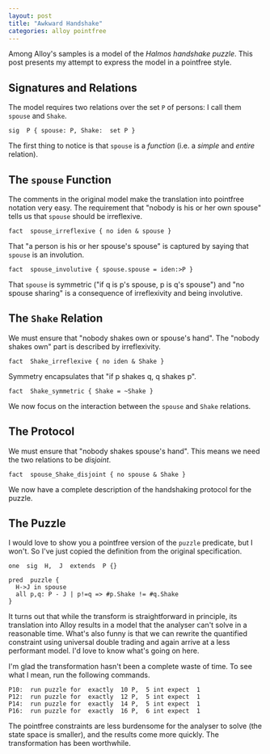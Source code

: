 ```yaml
---
layout: post
title: "Awkward Handshake"
categories: alloy pointfree
---
```


Among Alloy's samples is a model of the *Halmos handshake puzzle*. This post presents my attempt to express the model in a pointfree style.

## Signatures and Relations

The model requires two relations over the set `P` of persons: I call them `spouse` and `Shake`.

```alloy
sig  P { spouse: P, Shake:  set P }
```

The first thing to notice is that `spouse` is a *function* (i.e. a *simple* and *entire* relation).

## The `spouse` Function

The comments in the original model make the translation into pointfree notation very easy. The requirement that "nobody is his or her own spouse" tells us that `spouse` should be irreflexive.

```alloy
fact  spouse_irreflexive { no iden & spouse }
```

That "a person is his or her spouse's spouse" is captured by saying that `spouse` is an involution.

```alloy
fact  spouse_involutive { spouse.spouse = iden:>P }
```

That `spouse` is symmetric ("if q is p's spouse, p is q's spouse") and "no spouse sharing" is a consequence of irreflexivity and being involutive.

## The `Shake` Relation

We must ensure that "nobody shakes own or spouse's hand". The "nobody shakes own" part is described by irreflexivity.

```alloy
fact  Shake_irreflexive { no iden & Shake }
```

Symmetry encapsulates that "if p shakes q, q shakes p".

```alloy
fact  Shake_symmetric { Shake = ~Shake }
```

We now focus on the interaction between the `spouse` and `Shake` relations.

## The Protocol

We must ensure that "nobody shakes spouse's hand". This means we need the two relations to be *disjoint*.

```alloy
fact  spouse_Shake_disjoint { no spouse & Shake }
```

We now have a complete description of the handshaking protocol for the puzzle.

## The Puzzle

I would love to show you a pointfree version of the `puzzle` predicate, but I won't. So I've just copied the definition from the original specification.

```alloy
one  sig  H,  J  extends  P {}

pred  puzzle {
  H->J in spouse
  all p,q: P - J | p!=q => #p.Shake != #q.Shake
}

```

It turns out that while the transform is straightforward in principle, its translation into Alloy results in a model that the analyser can't solve in a reasonable time. What's also funny is that we can rewrite the quantified constraint using universal double trading and again arrive at a less performant model. I'd love to know what's going on here.


I'm glad the transformation hasn't been a complete waste of time. To see what I mean, run the following commands.

```alloy
P10:  run puzzle for  exactly  10 P,  5 int expect  1
P12:  run puzzle for  exactly  12 P,  5 int expect  1
P14:  run puzzle for  exactly  14 P,  5 int expect  1
P16:  run puzzle for  exactly  16 P,  6 int expect  1
```

The pointfree constraints are less burdensome for the analyser to solve (the state space is smaller), and the results come more quickly.  The transformation has been worthwhile.